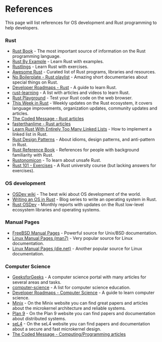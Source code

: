 # References

This page will list references for OS development and Rust programming to help developers.

### Rust

- [Rust Book](https://doc.rust-lang.org/stable/book/) - The most important source of information on the Rust programming language.
- [Rust By Example](https://doc.rust-lang.org/stable/rust-by-example/) - Learn Rust with examples.
- [Rustlings](https://github.com/rust-lang/rustlings) - Learn Rust with exercises.
- [Awesome Rust](https://github.com/rust-unofficial/awesome-rust) - Curated list of Rust programs, libraries and resources.
- [No Boilerplate - Rust playlist](https://www.youtube.com/playlist?list=PLZaoyhMXgBzoM9bfb5pyUOT3zjnaDdSEP) - Amazing short documentaries about special things on Rust.
- [Developer Roadmaps - Rust](https://roadmap.sh/rust) - A guide to learn Rust.
- [rust-learning](https://github.com/ctjhoa/rust-learning) - A list with articles and videos to learn Rust.
- [Rust Playground](https://play.rust-lang.org/) - Test your Rust code on the web browser.
- [This Week in Rust](https://this-week-in-rust.org/) - Weekly updates on the Rust ecosystem, it covers language improvements, organization updates, community updates and articles.
- [The Coded Message - Rust articles](https://www.thecodedmessage.com/tags/rust/)
- [fasterthanlime - Rust articles](https://fasterthanli.me/tags/rust)
- [Learn Rust With Entirely Too Many Linked Lists](https://rust-unofficial.github.io/too-many-lists/) - How to implement a linked list in Rust.
- [Rust Design Patterns](https://rust-unofficial.github.io/patterns/intro.html) - About idioms, design patterns, and anti-pattern in Rust.
- [Rust Reference Book](https://doc.rust-lang.org/reference/index.html) - References for people with background familiarity with Rust.
- [Rustonomicon](https://doc.rust-lang.org/nomicon/) - To learn about unsafe Rust.
- [Rust 101 - Exercises](https://101-rs.tweede.golf/) - A Rust university course (but lacking answers for exercises).

### OS development

- [OSDev wiki](https://wiki.osdev.org/Expanded_Main_Page) - The best wiki about OS development of the world.
- [Writing an OS in Rust](https://os.phil-opp.com/) - Blog series to write an operating system in Rust.
- [Rust OSDev](https://rust-osdev.com/) - Monthly reports with updates on the Rust low-level ecosystem libraries and operating systems.

### Manual Pages

- [FreeBSD Manual Pages](https://man.freebsd.org/cgi/man.cgi) - Powerful source for Unix/BSD documentation.
- [Linux Manual Pages (man7)](https://www.man7.org/linux/man-pages/) - Very popular source for Linux documentation.
- [Linux Manual Pages (die.net)](https://linux.die.net/man/) - Another popular source for Linux documentation.

### Computer Science

- [GeeksforGeeks](https://www.geeksforgeeks.org/) - A computer science portal with many articles for several areas and tasks.
- [computer-science](https://github.com/ossu/computer-science) - A list for computer science education.
- [Developer Roadmaps - Computer Science](https://roadmap.sh/computer-science) - A guide to learn computer science.
- [Minix](https://minix3.org/) - On the Minix website you can find great papers and articles about the microkernel architecture and reliable systems.
- [Plan 9](https://plan9.io/plan9/) - On the Plan 9 website you can find papers and documentation about distributed systems.
- [seL4](https://sel4.systems/) - On the seL4 website you can find papers and documentation about a secure and fast microkernel design.
- [The Coded Message - Computing/Programming articles](https://www.thecodedmessage.com/tags/computers)